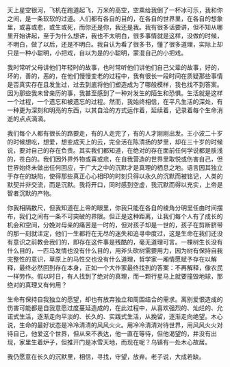 天上星空银河，飞机在跑道起飞，万米的高空，空乘给我倒了一杯冰可乐，我和你之间，是一条软软的过道。人们都有各自的目的，在各自的世界里，在各自的想象里，或喜或悲，或生或死，而你还是你，我还是我。我有很多话要讲，但不知从哪里开始讲起，至于为什么想讲，我也不太明白，很多事情就是这样，没做的时候，不明白，做了以后，还是不明白。我自认为看了很多书，懂了很多道理，实际上却只是一种小聪明，小把戏，自以为是的小聪明，蒙混自己的小把戏。

我时常听父母讲他们年轻时的故事，也时常听他们讲他们自己父辈的故事，好的，坏的，善的，恶的，在他们慢慢变老的过程中，我有很长一段时间在质疑那些事情是否真实存在且发生过，过去到底将他们塑造成为了哪般模样，我也找不到答案。因为那些我未曾亲历的事，我甚至感到了一种对发生的陌生和恐惧。生活就是这样一个过程，一个遗忘和被遗忘的过程。然而，我始终相信，在平凡生活的深处，有一种更为深刻和明亮的东西，以其自洽的方式运作着，延续着，记录着每个生命消逝的点点滴滴。

我们每个人都有很长的路要走，有的人走完了，有的人才刚刚出发。王小波二十岁的时候想吃，想爱，想变成天上的云，完全活在陈清扬的梦里，却在三十岁的时候说，要对自己的存在负责。其实我们都知道，在绝对的存在面前任何学说都是肤浅的，苍白的。我们因外界外物或喜或悲，在自我营造的世界里取悦或伤害自己，但世界始终未做出任何回应，于广大之中的沉默才是真理的栖息之地。语言因其独立于存在的缺陷，使得那些真正心心相印的时刻只得以永久的沉默而被铭记，人类的默契并非交流，而是沉默。我将开口，同时感到空虚，我沉默而得以充实，上帝是智者沉默的产物。

你我相隔数尺，但我知道在上帝的眼里，你我只能在各自的棱角分明里任由时间摆布，我们之间有一条不可突破的界限。但正是这种距离，让我们每个人有了成长的机会和空间，分娩对母亲的痛苦是一时的，但对孩子却是一世的，孩子在剪断脐带的那一刻就注定，他们一生都将在无尽的迷失和追寻中度过，这是生命在我们还没有意识之前教会我们的，即存在这件事是残酷的，毫无道理可言。一棵树生长没有什么目的，一匹马发情也没有什么目的，用斧头砍树需要用力，因为树有保持自我完整性的意识，草原上的马性交也没有什么道理，哲学家一厢情愿赋予存在以解释，最终必然回到存在本身，正如一个大作家最终找到的答案：不再解释，像农民一样劳作。假以时日，有人找到了绝对的真理，而一颗行星马上就要撞毁地球，那绝对的真理又有何用？

生命有保持自我独立的愿望，却也有放弃独立和周围结合的需求。离别爱恨造成的伤害可能都是自我意愿过度蔓延造成的，在此过程中，从喜欢强烈的、灿烂的、允诺式生活，逐渐走向平淡的、长久的、实践式生活，从挽留，逐渐走向绝望。木心说，生命的最好状态是冷冷清清的风风火火。用冷冷清清对待世界，用风风火火对待自己，他爱这个世界，但从来不表达，他一直在等待，但他渴望的，并没有出现，家里生着炉子，但推开门是冰雪天地，而现在呢？乌镇有一处木心故居。

我仍愿意在长久的沉默里，相信，寻找，守望，放弃。老子说，大成若缺。
